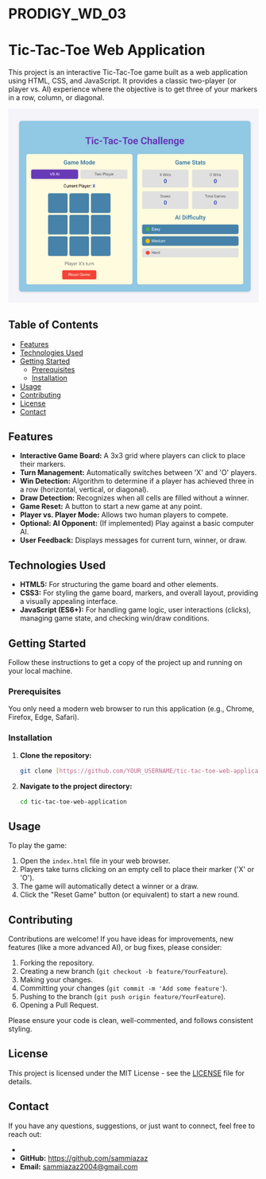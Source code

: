 # PRODIGY_WD_03

# Tic-Tac-Toe Web Application

This project is an interactive Tic-Tac-Toe game built as a web application using HTML, CSS, and JavaScript. It provides a classic two-player (or player vs. AI) experience where the objective is to get three of your markers in a row, column, or diagonal.

![Image Alt](https://github.com/sammiazaz/PRODIGY_WD_03/blob/main/Screenshot%202025-07-04%20115851.png?raw=true)
## Table of Contents

* [Features](#features)
* [Technologies Used](#technologies-used)
* [Getting Started](#getting-started)
    * [Prerequisites](#prerequisites)
    * [Installation](#installation)
* [Usage](#usage)
* [Contributing](#contributing)
* [License](#license)
* [Contact](#contact)

## Features

* **Interactive Game Board:** A 3x3 grid where players can click to place their markers.
* **Turn Management:** Automatically switches between 'X' and 'O' players.
* **Win Detection:** Algorithm to determine if a player has achieved three in a row (horizontal, vertical, or diagonal).
* **Draw Detection:** Recognizes when all cells are filled without a winner.
* **Game Reset:** A button to start a new game at any point.
* **Player vs. Player Mode:** Allows two human players to compete.
* **Optional: AI Opponent:** (If implemented) Play against a basic computer AI.
* **User Feedback:** Displays messages for current turn, winner, or draw.

## Technologies Used

* **HTML5:** For structuring the game board and other elements.
* **CSS3:** For styling the game board, markers, and overall layout, providing a visually appealing interface.
* **JavaScript (ES6+):** For handling game logic, user interactions (clicks), managing game state, and checking win/draw conditions.

## Getting Started

Follow these instructions to get a copy of the project up and running on your local machine.

### Prerequisites

You only need a modern web browser to run this application (e.g., Chrome, Firefox, Edge, Safari).

### Installation

1.  **Clone the repository:**
    ```bash
    git clone [https://github.com/YOUR_USERNAME/tic-tac-toe-web-application.git](https://github.com/YOUR_USERNAME/tic-tac-toe-web-application.git)
    ```
2.  **Navigate to the project directory:**
    ```bash
    cd tic-tac-toe-web-application
    ```

## Usage

To play the game:

1.  Open the `index.html` file in your web browser.
2.  Players take turns clicking on an empty cell to place their marker ('X' or 'O').
3.  The game will automatically detect a winner or a draw.
4.  Click the "Reset Game" button (or equivalent) to start a new round.

## Contributing

Contributions are welcome! If you have ideas for improvements, new features (like a more advanced AI), or bug fixes, please consider:

1.  Forking the repository.
2.  Creating a new branch (`git checkout -b feature/YourFeature`).
3.  Making your changes.
4.  Committing your changes (`git commit -m 'Add some feature'`).
5.  Pushing to the branch (`git push origin feature/YourFeature`).
6.  Opening a Pull Request.

Please ensure your code is clean, well-commented, and follows consistent styling.

## License

This project is licensed under the MIT License - see the [LICENSE](LICENSE) file for details.

## Contact

If you have any questions, suggestions, or just want to connect, feel free to reach out:

* 
* **GitHub:** https://github.com/sammiazaz
* **Email:** sammiazaz2004@gmail.com

